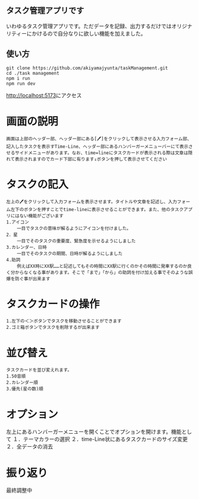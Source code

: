 ## タスク管理アプリです
いわゆるタスク管理アプリです。ただデータを記録、出力するだけではオリジナリティーにかけるので自分なりに欲しい機能を加えました。
## 使い方
```
git clone https://github.com/akiyamajyunta/taskManagement.git
cd ./task management
npm i run 
npm run dev
```

[http://localhost:5173](http://localhost:5173)にアクセス

# 画面の説明
    画面は上部のヘッダー部、ヘッダー部にある[🖊]をクリックして表示させる入力フォーム部、記入したタスクを表示すTime-Line、ヘッダー部にあるハンバーガーメニューバーにて表示させるサイドメニューがあります。なお、time=lineにタスクカードが表示される際は文章は隠れて表示されますのでカード下部に有ります↓ボタンを押して表示させてください

# タスクの記入
    左上の🖊をクリックして入力フォームを表示させます。タイトルや文章を記述し、入力フォーム左下のボタンを押すことでtime-lineに表示させることができます。また、他のタスクアプリにはない機能がございます
    1.アイコン
        一目でタスクの意味が解るようにアイコンを付けました。
    2．星
        一目でそのタスクの重要度、緊急度を示せるようにしました
    3.カレンダー、日時
        一目でそのタスクの期間、日時が解るようにしました
    4.助詞
        例えばXX時にXX駅……と記述してもその時間にXX駅に行くのかその時間に発車するのか良く分からなくなる事があります。そこで「まで」「から」の助詞を付け加える事でそのような誤爆を防ぐ事が出来ます
# タスクカードの操作
    1.左下の＜＞ボタンでタスクを移動させることができます
    2.ゴミ箱ボタンでタスクを削除するが出来ます
# 並び替え
    タスクカードを並び変えれます。
    1.50音順
    2.カレンダー順
    3.優先(星の数)順
# オプション
左上にあるハンバーガーメニューを開くことでオプションを開けます。機能として
    １．テーマカラーの選択
    ２．time-Line状にあるタスクカードのサイズ変更
    ２．全データの消去
# 振り返り
最終調整中
<!-- ## よかったところ
1.今回、localStlageで保管するといった新たな試みを試したが、結果としてデータの出し入れや保管などうまく出来た事
2.valueを配列で持たせることで保管を行ったので、配列操作などの勉強になった
## 改善したいところ
1.localStlageの上書きでは上書きしないファイルとするファイルを分けて、再度pushするといった二度手間な操作を行っており、どうやらmapを使えばそれらをしなくても良いっぽい事が解ったものの、いまいち理解出ずに現状の手法を取った事
2.ドロップで並べ替えを行いたかった。
3.やはり、HTMLとCSSが敵であること -->